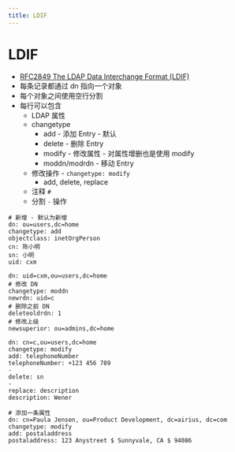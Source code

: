 ```yaml
---
title: LDIF
---
```


# LDIF

- [RFC2849 The LDAP Data Interchange Format (LDIF)](https://tools.ietf.org/html/rfc2849)
- 每条记录都通过 dn 指向一个对象
- 每个对象之间使用空行分割
- 每行可以包含
  - LDAP 属性
  - changetype
    - add - 添加 Entry - 默认
    - delete - 删除 Entry
    - modify - 修改属性 - 对属性增删也是使用 modify
    - moddn/modrdn - 移动 Entry
  - 修改操作 - `changetype: modify`
    - add, delete, replace
  - 注释 `#`
  - 分割 `-` 操作

```ldif
# 新增 - 默认为新增
dn: ou=users,dc=home
changetype: add
objectclass: inetOrgPerson
cn: 陈小明
sn: 小明
uid: cxm

dn: uid=cxm,ou=users,dc=home
# 修改 DN
changetype: moddn
newrdn: uid=c
# 删除之前 DN
deleteoldrdn: 1
# 修改上级
newsuperior: ou=admins,dc=home

dn: cn=c,ou=users,dc=home
changetype: modify
add: telephoneNumber
telephoneNumber: +123 456 789
-
delete: sn
-
replace: description
description: Wener

# 添加一条属性
dn: cn=Paula Jensen, ou=Product Development, dc=airius, dc=com
changetype: modify
add: postaladdress
postaladdress: 123 Anystreet $ Sunnyvale, CA $ 94086
```
